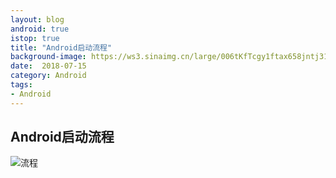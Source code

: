 ```yaml
---
layout: blog 
android: true 
istop: true
title: "Android启动流程" 
background-image: https://ws3.sinaimg.cn/large/006tKfTcgy1ftax658jntj31kw2dc4qv.jpg
date:  2018-07-15
category: Android 
tags: 
- Android 
---
```




## Android启动流程

![流程](https://ws3.sinaimg.cn/large/006tKfTcgy1ftax4i0iyxj31kw0lf42u.jpg)

















